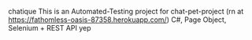 chatique
This is an Automated-Testing project for chat-pet-project (rn at https://fathomless-oasis-87358.herokuapp.com/)
C#, Page Object, Selenium + REST API
yep
